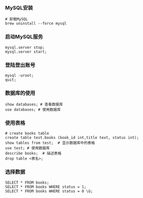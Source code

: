 ### MySQL安装

```
# 卸载MySQL
brew uninstall --force mysql
```

### 启动MySQL服务

```
mysql.server stop;
mysql.server start;
```

### 登陆登出账号

```
mysql -uroot;
quit;
```

### 数据库的使用

```
show databases; # 查看数据库
use databases; # 使用数据库
```
### 使用表格

```
# create books table
create table test.books (book_id int,title text, status int);
show tables from test;  # 显示数据库中的表格
use test; # 使用数据库
describe books;  # 描述表格
drop table <表名>;
```

### 选择数据

```
SELECT * FROM books;
SELECT * FROM books WHERE status = 1;
SELECT * FROM books WHERE status = 0 \G;
```

